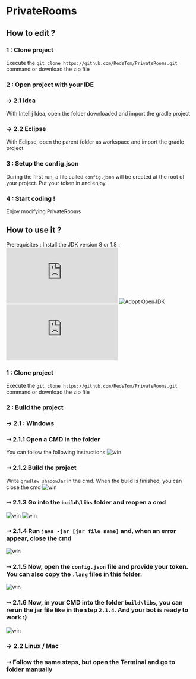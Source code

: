 # PrivateRooms

## How to edit ?

### 1 : Clone project 

Execute the ``git clone https://github.com/RedsTom/PrivateRooms.git`` command or download the zip file

### 2 : Open project with your IDE
### → 2.1 Idea
With Intellij Idea, open the folder downloaded and import the gradle project

### → 2.2 Eclipse
With Eclipse, open the parent folder as workspace and import the gradle project

### 3 : Setup the config.json
During the first run, a file called ``config.json`` will be created at the root of your project. Put your token in and enjoy.

### 4 : Start coding !
Enjoy modifying PrivateRooms

## How to use it ?

Prerequisites : Install the JDK version 8 or 1.8 : 
![Official Website](https://www.oracle.com/java/technologies/javase/javase-jdk8-downloads.html) 
![Adopt OpenJDK](https://adoptopenjdk.net/?variant=openjdk8&jvmVariant=hotspot) 
![Amazon Corretto](https://docs.aws.amazon.com/corretto/latest/corretto-8-ug/downloads-list.html)

### 1 : Clone project 

Execute the ``git clone https://github.com/RedsTom/PrivateRooms.git`` command or download the zip file

### 2 : Build the project
### → 2.1 : Windows
### ⇢ 2.1.1 Open a CMD in the folder
You can follow the following instructions
![win](http://ql.redstom.fr/zer56zrdsAE/dev/win.gif)

### ⇢ 2.1.2 Build the project
Write ``gradlew shadowJar`` in the cmd. When the build is finished, you can close the cmd
![win](http://ql.redstom.fr/zer56zrdsAE/dev/win2.gif)

### ⇢ 2.1.3 Go into the ``build\libs`` folder and reopen a cmd
![win](http://ql.redstom.fr/zer56zrdsAE/dev/win3.gif)
![win](http://ql.redstom.fr/zer56zrdsAE/dev/win4.gif)

### ⇢ 2.1.4 Run ``java -jar [jar file name]`` and, when an error appear, close the cmd
![win](http://ql.redstom.fr/zer56zrdsAE/dev/win5.gif)

### ⇢ 2.1.5 Now, open the ``config.json`` file and provide your token. You can also copy the ``.lang`` files in this folder.
![win](http://ql.redstom.fr/zer56zrdsAE/dev/win6.gif)

### ⇢ 2.1.6 Now, in your CMD into the folder ``build\libs``, you can rerun the jar file like in the step ``2.1.4``. And your bot is ready to work :)
![win](http://ql.redstom.fr/zer56zrdsAE/dev/win7.gif)

### → 2.2 Linux / Mac
### ⇢ Follow the same steps, but open the Terminal and go to folder manually
